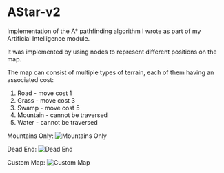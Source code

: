 # AStar-v2

Implementation of the A* pathfinding algorithm I wrote as part of my Artificial Intelligence module. 

It was implemented by using nodes to represent different positions on the map.

The map can consist of multiple types of terrain, each of them having an associated cost:
  1. Road - move cost 1
  2. Grass - move cost 3
  3. Swamp - move cost 5
  4. Mountain - cannot be traversed
  5. Water - cannot be traversed
  
  
Mountains Only:
![Mountains Only](https://github.com/mndy9999/AStar-v2/blob/master/mountains_only.png)

Dead End:
![Dead End](https://github.com/mndy9999/AStar-v2/blob/master/dead_end.png)

Custom Map:
![Custom Map](https://github.com/mndy9999/AStar-v2/blob/master/path.png)
